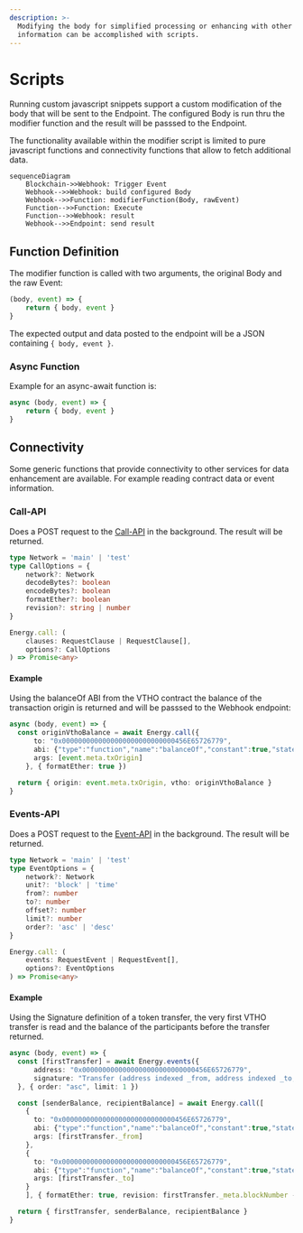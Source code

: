 ```yaml
---
description: >-
  Modifying the body for simplified processing or enhancing with other
  information can be accomplished with scripts.
---
```


# Scripts

Running custom javascript snippets support a custom modification of the body that will be sent to the Endpoint. The configured Body is run thru the modifier function and the result will be passsed to the Endpoint.

The functionality available within the modifier script is limited to pure javascript functions and connectivity functions that allow to fetch additional data.

```mermaid
sequenceDiagram
    Blockchain->>Webhook: Trigger Event
    Webhook-->>Webhook: build configured Body
    Webhook-->>Function: modifierFunction(Body, rawEvent)
    Function-->>Function: Execute
    Function-->>Webhook: result
    Webhook-->>Endpoint: send result

```

## Function Definition

The modifier function is called with two arguments, the original Body and the raw Event:

```javascript
(body, event) => {
    return { body, event }
}
```

The expected output and data posted to the endpoint will be a JSON containing `{ body, event }`.

### Async Function

Example for an async-await function is:

```javascript
async (body, event) => {
    return { body, event }
}
```

## Connectivity

Some generic functions that provide connectivity to other services for data enhancement are available. For example reading contract data or event information.

### Call-API

Does a POST request to the [Call-API](../../../read-data-from-smart-contracts/) in the background. The result will be returned.

```typescript
type Network = 'main' | 'test'
type CallOptions = {
    network?: Network
    decodeBytes?: boolean
    encodeBytes?: boolean
    formatEther?: boolean
    revision?: string | number
}

Energy.call: (
    clauses: RequestClause | RequestClause[],
    options?: CallOptions
) => Promise<any>
```

#### Example

Using the balanceOf ABI from the VTHO contract the balance of the transaction origin is returned and will be passsed to the Webhook endpoint:

```typescript
async (body, event) => {
  const originVthoBalance = await Energy.call({
      to: "0x0000000000000000000000000000456E65726779",
      abi: {"type":"function","name":"balanceOf","constant":true,"stateMutability":"view","payable":false,"inputs":[{"type":"address","name":"owner"}],"outputs":[{"type":"uint256"}]},
      args: [event.meta.txOrigin]
    }, { formatEther: true })

  return { origin: event.meta.txOrigin, vtho: originVthoBalance }
}
```

### Events-API

Does a POST request to the [Event-API](../../../../coding/by-language/python/read-events-on-every-new-block.md) in the background. The result will be returned.

```typescript
type Network = 'main' | 'test'
type EventOptions = {
    network?: Network
    unit?: 'block' | 'time'
    from?: number
    to?: number
    offset?: number
    limit?: number
    order?: 'asc' | 'desc'
}

Energy.call: (
    events: RequestEvent | RequestEvent[],
    options?: EventOptions
) => Promise<any>
```

#### Example

Using the Signature definition of a token transfer, the very first VTHO transfer is read and the  balance of the participants before the transfer returned.

```typescript
async (body, event) => {
  const [firstTransfer] = await Energy.events({
      address: "0x0000000000000000000000000000456E65726779",
      signature: "Transfer (address indexed _from, address indexed _to, uint256 _value)"
  }, { order: "asc", limit: 1 })

  const [senderBalance, recipientBalance] = await Energy.call([
    {
      to: "0x0000000000000000000000000000456E65726779",
      abi: {"type":"function","name":"balanceOf","constant":true,"stateMutability":"view","payable":false,"inputs":[{"type":"address","name":"owner"}],"outputs":[{"type":"uint256",name:"vtho"}]},
      args: [firstTransfer._from]
    },
    {
      to: "0x0000000000000000000000000000456E65726779",
      abi: {"type":"function","name":"balanceOf","constant":true,"stateMutability":"view","payable":false,"inputs":[{"type":"address","name":"owner"}],"outputs":[{"type":"uint256",name:"vtho"}]},
      args: [firstTransfer._to]
    }
    ], { formatEther: true, revision: firstTransfer._meta.blockNumber - 1 })

  return { firstTransfer, senderBalance, recipientBalance }
}
```





